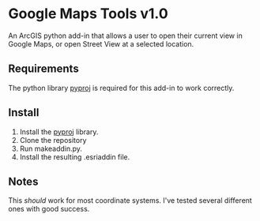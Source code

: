 # Google Maps Tools v1.0
An ArcGIS python add-in that allows a user to open their current view in Google Maps, or open Street View at a selected location.


## Requirements
The python library [pyproj](https://github.com/jswhit/pyproj) is required for this add-in to work correctly.


## Install
1. Install the [pyproj](https://github.com/jswhit/pyproj) library.
2. Clone the repository
3. Run makeaddin.py. 
4. Install the resulting .esriaddin file.


## Notes
This *should* work for most coordinate systems. I've tested several different ones with good success.